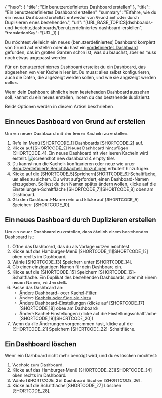 ﻿{
  "hero": {
    "title": "Ein benutzerdefiniertes Dashboard erstellen"
  },
  "title": "Ein benutzerdefiniertes Dashboard erstellen",
  "summary": "Erfahre, wie du ein neues Dashboard erstellst, entweder von Grund auf oder durch Duplizieren eines bestehenden.",
  "url": "[URL_BASE_TOPICS]dashboards-und-berichte/dashboards/benutzerdefiniertes-dashboard-erstellen",
  "translationKey": "[URL_1]
}

Du möchtest vielleicht ein neues (benutzerdefiniertes) Dashboard komplett von Grund auf erstellen oder du hast ein [vordefiniertes Dashboard]([LINK_URL_1]) gefunden, das im großen Ganzen schon ist, was du brauchst, aber es muss noch etwas angepasst werden.

Für ein benutzerdefiniertes Dashboard erstellst du ein Dashboard, das abgesehen von vier Kacheln leer ist. Du musst alles selbst konfigurieren, auch die Daten, die angezeigt werden sollen, und wie sie angezeigt werden sollen.

Wenn dein Dashboard ähnlich einem bestehenden Dashboard aussehen soll, kannst du ein neues erstellen, indem du das bestehende duplizierst.

Beide Optionen werden in diesem Artikel beschrieben.

## Ein neues Dashboard von Grund auf erstellen

Um ein neues Dashboard mit vier leeren Kacheln zu erstellen:

1. Rufe im Menü [SHORTCODE_1] Dashboards [SHORTCODE_2] auf.
2. Klicke auf [SHORTCODE_3] Neues Dashboard hinzufügen [SHORTCODE_4].
   Ein neues Dashboard mit vier leeren Kacheln wird erstellt.
![screenshot new dashboard 4 empty tiles]([LINK_URL_2])
3. Du kannst nun die Kacheln konfigurieren oder neue wie unter [Benutzerdefinierte Berichtskacheln hinzufügen]([LINK_URL_3]) erläutert hinzufügen.
4. Klicke auf die [SHORTCODE_5]Speichern[SHORTCODE_6]-Schaltfläche, um alles zu sichern.
    Du wirst aufgefordert, einen Dashboard-Namen einzugeben. Solltest du den Namen später ändern wollen, klicke auf die Einstellungen-Schaltfläche [SHORTCODE_7][SHORTCODE_8] oben am Dashboard.
5. Gib den Dashboard-Namen ein und klicke auf [SHORTCODE_9] Speichern [SHORTCODE_10].

## Ein neues Dashboard durch Duplizieren erstellen

Um ein neues Dashboard zu erstellen, dass ähnlich einem bestehenden Dashboard ist:

1. Öffne das Dashboard, das du als Vorlage nutzen möchtest.
2. Klicke auf das Hamburger-Menü [SHORTCODE_11][SHORTCODE_12] oben rechts im Dashboard.
3. Wähle [SHORTCODE_13] Speichern unter [SHORTCODE_14].
4. Gib einen einzigartigen Namen für dein Dashboard ein.
5. Klicke auf die [SHORTCODE_15] Speichern [SHORTCODE_16]-Schaltfläche.
    Ein Duplikat des bestehenden Dashboards, aber mit einem neuen Namen, wird erstellt.
6. Passe das Dashboard an:
    - Ändere Dashboard- oder Kachel-[Filter]([LINK_URL_4])
    - Ändere [Kacheln oder füge sie hinzu]([LINK_URL_5])
    - Ändere Dashboard-Einstellungen (klicke auf [SHORTCODE_17][SHORTCODE_18] oben am Dashboard)
    - Ändere Kachel-Einstellungen (klicke auf die Einstellungsschaltfläche [SHORTCODE_19][SHORTCODE_20])
7. Wenn du alle Änderungen vorgenommen hast, klicke auf die [SHORTCODE_21] Speichern [SHORTCODE_22]-Schaltfläche.

## Ein Dashboard löschen

Wenn ein Dashboard nicht mehr benötigt wird, und du es löschen möchtest:


1. Wechsle zum Dashboard.
2. Klicke auf das Hamburger-Menü [SHORTCODE_23][SHORTCODE_24] oben rechts im Dashboard.
3. Wähle [SHORTCODE_25] Dashboard löschen [SHORTCODE_26].
4. Klicke auf die Schaltfläche [SHORTCODE_27] Löschen [SHORTCODE_28].
